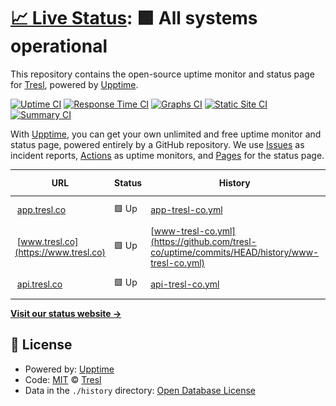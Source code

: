 # [📈 Live Status](https://demo.upptime.js.org): <!--live status--> **🟩 All systems operational**

This repository contains the open-source uptime monitor and status page for [Tresl](https://tresl.co), powered by [Upptime](https://github.com/upptime/upptime).

[![Uptime CI](https://github.com/tresl-co/uptime/workflows/Uptime%20CI/badge.svg)](https://github.com/tresl-co/uptime/actions?query=workflow%3A%22Uptime+CI%22)
[![Response Time CI](https://github.com/tresl-co/uptime/workflows/Response%20Time%20CI/badge.svg)](https://github.com/tresl-co/uptime/actions?query=workflow%3A%22Response+Time+CI%22)
[![Graphs CI](https://github.com/tresl-co/uptime/workflows/Graphs%20CI/badge.svg)](https://github.com/tresl-co/uptime/actions?query=workflow%3A%22Graphs+CI%22)
[![Static Site CI](https://github.com/tresl-co/uptime/workflows/Static%20Site%20CI/badge.svg)](https://github.com/tresl-co/uptime/actions?query=workflow%3A%22Static+Site+CI%22)
[![Summary CI](https://github.com/tresl-co/uptime/workflows/Summary%20CI/badge.svg)](https://github.com/tresl-co/uptime/actions?query=workflow%3A%22Summary+CI%22)

With [Upptime](https://upptime.js.org), you can get your own unlimited and free uptime monitor and status page, powered entirely by a GitHub repository. We use [Issues](https://github.com/tresl-co/uptime/issues) as incident reports, [Actions](https://github.com/tresl-co/uptime/actions) as uptime monitors, and [Pages](https://status.tresl.co/) for the status page.

<!--start: status pages-->
<!-- This summary is generated by Upptime (https://github.com/upptime/upptime) -->
<!-- Do not edit this manually, your changes will be overwritten -->
<!-- prettier-ignore -->
| URL | Status | History | Response Time | Uptime |
| --- | ------ | ------- | ------------- | ------ |
| <img alt="" src="https://uploads-ssl.webflow.com/6039c0c41be19fd6a77aaaef/605c582d8d83a2b31c39cb55_Segments%20Favicon%2032x32.png" height="13"> [app.tresl.co](https://app.tresl.co) | 🟩 Up | [app-tresl-co.yml](https://github.com/tresl-co/uptime/commits/HEAD/history/app-tresl-co.yml) | <details><summary><img alt="Response time graph" src="./graphs/app-tresl-co/response-time-week.png" height="20"> 65ms</summary><br><a href="https://status.tresl.co/history/app-tresl-co"><img alt="Response time 274" src="https://img.shields.io/endpoint?url=https%3A%2F%2Fraw.githubusercontent.com%2Ftresl-co%2Fuptime%2FHEAD%2Fapi%2Fapp-tresl-co%2Fresponse-time.json"></a><br><a href="https://status.tresl.co/history/app-tresl-co"><img alt="24-hour response time 72" src="https://img.shields.io/endpoint?url=https%3A%2F%2Fraw.githubusercontent.com%2Ftresl-co%2Fuptime%2FHEAD%2Fapi%2Fapp-tresl-co%2Fresponse-time-day.json"></a><br><a href="https://status.tresl.co/history/app-tresl-co"><img alt="7-day response time 65" src="https://img.shields.io/endpoint?url=https%3A%2F%2Fraw.githubusercontent.com%2Ftresl-co%2Fuptime%2FHEAD%2Fapi%2Fapp-tresl-co%2Fresponse-time-week.json"></a><br><a href="https://status.tresl.co/history/app-tresl-co"><img alt="30-day response time 75" src="https://img.shields.io/endpoint?url=https%3A%2F%2Fraw.githubusercontent.com%2Ftresl-co%2Fuptime%2FHEAD%2Fapi%2Fapp-tresl-co%2Fresponse-time-month.json"></a><br><a href="https://status.tresl.co/history/app-tresl-co"><img alt="1-year response time 175" src="https://img.shields.io/endpoint?url=https%3A%2F%2Fraw.githubusercontent.com%2Ftresl-co%2Fuptime%2FHEAD%2Fapi%2Fapp-tresl-co%2Fresponse-time-year.json"></a></details> | <details><summary><a href="https://status.tresl.co/history/app-tresl-co">100.00%</a></summary><a href="https://status.tresl.co/history/app-tresl-co"><img alt="All-time uptime 100.00%" src="https://img.shields.io/endpoint?url=https%3A%2F%2Fraw.githubusercontent.com%2Ftresl-co%2Fuptime%2FHEAD%2Fapi%2Fapp-tresl-co%2Fuptime.json"></a><br><a href="https://status.tresl.co/history/app-tresl-co"><img alt="24-hour uptime 100.00%" src="https://img.shields.io/endpoint?url=https%3A%2F%2Fraw.githubusercontent.com%2Ftresl-co%2Fuptime%2FHEAD%2Fapi%2Fapp-tresl-co%2Fuptime-day.json"></a><br><a href="https://status.tresl.co/history/app-tresl-co"><img alt="7-day uptime 100.00%" src="https://img.shields.io/endpoint?url=https%3A%2F%2Fraw.githubusercontent.com%2Ftresl-co%2Fuptime%2FHEAD%2Fapi%2Fapp-tresl-co%2Fuptime-week.json"></a><br><a href="https://status.tresl.co/history/app-tresl-co"><img alt="30-day uptime 100.00%" src="https://img.shields.io/endpoint?url=https%3A%2F%2Fraw.githubusercontent.com%2Ftresl-co%2Fuptime%2FHEAD%2Fapi%2Fapp-tresl-co%2Fuptime-month.json"></a><br><a href="https://status.tresl.co/history/app-tresl-co"><img alt="1-year uptime 100.00%" src="https://img.shields.io/endpoint?url=https%3A%2F%2Fraw.githubusercontent.com%2Ftresl-co%2Fuptime%2FHEAD%2Fapi%2Fapp-tresl-co%2Fuptime-year.json"></a></details>
| <img alt="" src="https://uploads-ssl.webflow.com/6039c0c41be19fd6a77aaaef/605c582d8d83a2b31c39cb55_Segments%20Favicon%2032x32.png" height="13"> [www.tresl.co](https://www.tresl.co) | 🟩 Up | [www-tresl-co.yml](https://github.com/tresl-co/uptime/commits/HEAD/history/www-tresl-co.yml) | <details><summary><img alt="Response time graph" src="./graphs/www-tresl-co/response-time-week.png" height="20"> 234ms</summary><br><a href="https://status.tresl.co/history/www-tresl-co"><img alt="Response time 242" src="https://img.shields.io/endpoint?url=https%3A%2F%2Fraw.githubusercontent.com%2Ftresl-co%2Fuptime%2FHEAD%2Fapi%2Fwww-tresl-co%2Fresponse-time.json"></a><br><a href="https://status.tresl.co/history/www-tresl-co"><img alt="24-hour response time 430" src="https://img.shields.io/endpoint?url=https%3A%2F%2Fraw.githubusercontent.com%2Ftresl-co%2Fuptime%2FHEAD%2Fapi%2Fwww-tresl-co%2Fresponse-time-day.json"></a><br><a href="https://status.tresl.co/history/www-tresl-co"><img alt="7-day response time 234" src="https://img.shields.io/endpoint?url=https%3A%2F%2Fraw.githubusercontent.com%2Ftresl-co%2Fuptime%2FHEAD%2Fapi%2Fwww-tresl-co%2Fresponse-time-week.json"></a><br><a href="https://status.tresl.co/history/www-tresl-co"><img alt="30-day response time 238" src="https://img.shields.io/endpoint?url=https%3A%2F%2Fraw.githubusercontent.com%2Ftresl-co%2Fuptime%2FHEAD%2Fapi%2Fwww-tresl-co%2Fresponse-time-month.json"></a><br><a href="https://status.tresl.co/history/www-tresl-co"><img alt="1-year response time 244" src="https://img.shields.io/endpoint?url=https%3A%2F%2Fraw.githubusercontent.com%2Ftresl-co%2Fuptime%2FHEAD%2Fapi%2Fwww-tresl-co%2Fresponse-time-year.json"></a></details> | <details><summary><a href="https://status.tresl.co/history/www-tresl-co">100.00%</a></summary><a href="https://status.tresl.co/history/www-tresl-co"><img alt="All-time uptime 99.99%" src="https://img.shields.io/endpoint?url=https%3A%2F%2Fraw.githubusercontent.com%2Ftresl-co%2Fuptime%2FHEAD%2Fapi%2Fwww-tresl-co%2Fuptime.json"></a><br><a href="https://status.tresl.co/history/www-tresl-co"><img alt="24-hour uptime 100.00%" src="https://img.shields.io/endpoint?url=https%3A%2F%2Fraw.githubusercontent.com%2Ftresl-co%2Fuptime%2FHEAD%2Fapi%2Fwww-tresl-co%2Fuptime-day.json"></a><br><a href="https://status.tresl.co/history/www-tresl-co"><img alt="7-day uptime 100.00%" src="https://img.shields.io/endpoint?url=https%3A%2F%2Fraw.githubusercontent.com%2Ftresl-co%2Fuptime%2FHEAD%2Fapi%2Fwww-tresl-co%2Fuptime-week.json"></a><br><a href="https://status.tresl.co/history/www-tresl-co"><img alt="30-day uptime 100.00%" src="https://img.shields.io/endpoint?url=https%3A%2F%2Fraw.githubusercontent.com%2Ftresl-co%2Fuptime%2FHEAD%2Fapi%2Fwww-tresl-co%2Fuptime-month.json"></a><br><a href="https://status.tresl.co/history/www-tresl-co"><img alt="1-year uptime 99.98%" src="https://img.shields.io/endpoint?url=https%3A%2F%2Fraw.githubusercontent.com%2Ftresl-co%2Fuptime%2FHEAD%2Fapi%2Fwww-tresl-co%2Fuptime-year.json"></a></details>
| <img alt="" src="https://uploads-ssl.webflow.com/6039c0c41be19fd6a77aaaef/605c582d8d83a2b31c39cb55_Segments%20Favicon%2032x32.png" height="13"> [api.tresl.co](https://api.tresl.co/health) | 🟩 Up | [api-tresl-co.yml](https://github.com/tresl-co/uptime/commits/HEAD/history/api-tresl-co.yml) | <details><summary><img alt="Response time graph" src="./graphs/api-tresl-co/response-time-week.png" height="20"> 186ms</summary><br><a href="https://status.tresl.co/history/api-tresl-co"><img alt="Response time 542" src="https://img.shields.io/endpoint?url=https%3A%2F%2Fraw.githubusercontent.com%2Ftresl-co%2Fuptime%2FHEAD%2Fapi%2Fapi-tresl-co%2Fresponse-time.json"></a><br><a href="https://status.tresl.co/history/api-tresl-co"><img alt="24-hour response time 178" src="https://img.shields.io/endpoint?url=https%3A%2F%2Fraw.githubusercontent.com%2Ftresl-co%2Fuptime%2FHEAD%2Fapi%2Fapi-tresl-co%2Fresponse-time-day.json"></a><br><a href="https://status.tresl.co/history/api-tresl-co"><img alt="7-day response time 186" src="https://img.shields.io/endpoint?url=https%3A%2F%2Fraw.githubusercontent.com%2Ftresl-co%2Fuptime%2FHEAD%2Fapi%2Fapi-tresl-co%2Fresponse-time-week.json"></a><br><a href="https://status.tresl.co/history/api-tresl-co"><img alt="30-day response time 243" src="https://img.shields.io/endpoint?url=https%3A%2F%2Fraw.githubusercontent.com%2Ftresl-co%2Fuptime%2FHEAD%2Fapi%2Fapi-tresl-co%2Fresponse-time-month.json"></a><br><a href="https://status.tresl.co/history/api-tresl-co"><img alt="1-year response time 545" src="https://img.shields.io/endpoint?url=https%3A%2F%2Fraw.githubusercontent.com%2Ftresl-co%2Fuptime%2FHEAD%2Fapi%2Fapi-tresl-co%2Fresponse-time-year.json"></a></details> | <details><summary><a href="https://status.tresl.co/history/api-tresl-co">100.00%</a></summary><a href="https://status.tresl.co/history/api-tresl-co"><img alt="All-time uptime 99.61%" src="https://img.shields.io/endpoint?url=https%3A%2F%2Fraw.githubusercontent.com%2Ftresl-co%2Fuptime%2FHEAD%2Fapi%2Fapi-tresl-co%2Fuptime.json"></a><br><a href="https://status.tresl.co/history/api-tresl-co"><img alt="24-hour uptime 100.00%" src="https://img.shields.io/endpoint?url=https%3A%2F%2Fraw.githubusercontent.com%2Ftresl-co%2Fuptime%2FHEAD%2Fapi%2Fapi-tresl-co%2Fuptime-day.json"></a><br><a href="https://status.tresl.co/history/api-tresl-co"><img alt="7-day uptime 100.00%" src="https://img.shields.io/endpoint?url=https%3A%2F%2Fraw.githubusercontent.com%2Ftresl-co%2Fuptime%2FHEAD%2Fapi%2Fapi-tresl-co%2Fuptime-week.json"></a><br><a href="https://status.tresl.co/history/api-tresl-co"><img alt="30-day uptime 99.85%" src="https://img.shields.io/endpoint?url=https%3A%2F%2Fraw.githubusercontent.com%2Ftresl-co%2Fuptime%2FHEAD%2Fapi%2Fapi-tresl-co%2Fuptime-month.json"></a><br><a href="https://status.tresl.co/history/api-tresl-co"><img alt="1-year uptime 99.61%" src="https://img.shields.io/endpoint?url=https%3A%2F%2Fraw.githubusercontent.com%2Ftresl-co%2Fuptime%2FHEAD%2Fapi%2Fapi-tresl-co%2Fuptime-year.json"></a></details>

<!--end: status pages-->

[**Visit our status website →**](https://status.tresl.co/)

## 📄 License

- Powered by: [Upptime](https://github.com/upptime/upptime)
- Code: [MIT](./LICENSE) © [Tresl](https://tresl.co)
- Data in the `./history` directory: [Open Database License](https://opendatacommons.org/licenses/odbl/1-0/)
